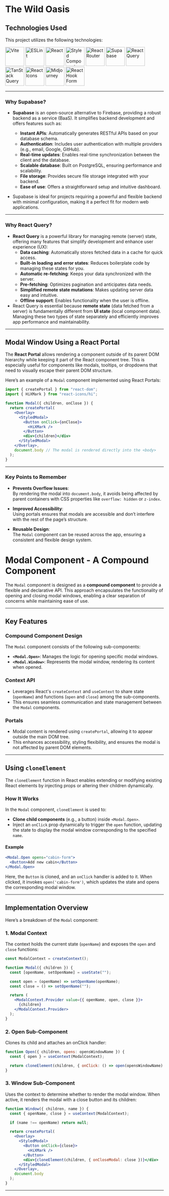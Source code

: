 <!-- @format -->

# The Wild Oasis

## Technologies Used

This project utilizes the following technologies:

<div align="left">

<a href="https://vitejs.dev/"><img src="./img/Vite.png" alt="Vite" height="60px"></a>
<a href="https://eslint.org/"><img src="./img/ESLint.png" alt="ESLint" height="60px"></a>
<a href="https://react.dev/"><img src="./img/React.png" alt="React" height="60px"></a>
<a href="https://styled-components.com/"><img src="./img/Styled-Component.png" alt="Styled Components" height="60px"></a>
<a href="https://reactrouter.com/"><img src="./img/React-Router.png" alt="React Router" height="60px"></a>
<a href="https://supabase.com/"><img src="./img/Supabase.png" alt="Supabase" height="60px"></a>
<a href="https://tanstack.com/query/v4"><img src="./img/React-Query.png" alt="React Query" height="60px"></a>
<a href="https://tanstack.com/query/v4"><img src="./img/TanStack-Query.png" alt="TanStack Query" height="60px"></a>
<a href="https://react-icons.github.io/react-icons/"><img src="./img/React-Icons.png" alt="React Icons" height="60px"></a>
<a href="https://www.midjourney.com/"><img src="./img/Midjourney.png" alt="Midjourney" height="60px"></a>
<a href="https://react-hook-form.com/"><img src="./img/React-Hook-Form.png" alt="React Hook Form" height="60px"></a>

</div>

---

### Why Supabase?

- **Supabase** is an open-source alternative to Firebase, providing a robust backend as a service (BaaS). It simplifies backend development and offers features such as:

  - **Instant APIs**: Automatically generates RESTful APIs based on your database schema.
  - **Authentication**: Includes user authentication with multiple providers (e.g., email, Google, GitHub).
  - **Real-time updates**: Enables real-time synchronization between the client and the database.
  - **Scalable database**: Built on PostgreSQL, ensuring performance and scalability.
  - **File storage**: Provides secure file storage integrated with your backend.
  - **Ease of use**: Offers a straightforward setup and intuitive dashboard.

- Supabase is ideal for projects requiring a powerful and flexible backend with minimal configuration, making it a perfect fit for modern web applications.

---

### Why React Query?

- **React Query** is a powerful library for managing remote (server) state, offering many features that simplify development and enhance user experience (UX):
  - **Data caching**: Automatically stores fetched data in a cache for quick access.
  - **Built-in loading and error states**: Reduces boilerplate code by managing these states for you.
  - **Automatic re-fetching**: Keeps your data synchronized with the server.
  - **Pre-fetching**: Optimizes pagination and anticipates data needs.
  - **Simplified remote state mutations**: Makes updating server data easy and intuitive.
  - **Offline support**: Enables functionality when the user is offline.
- React Query is essential because **remote state** (data fetched from a server) is fundamentally different from **UI state** (local component data). Managing these two types of state separately and efficiently improves app performance and maintainability.

---

## Modal Window Using a React Portal

The **React Portal** allows rendering a component outside of its parent DOM hierarchy while keeping it part of the React component tree. This is especially useful for components like modals, tooltips, or dropdowns that need to visually escape their parent DOM structure.

Here’s an example of a `Modal` component implemented using React Portals:

```jsx
import { createPortal } from "react-dom";
import { HiXMark } from "react-icons/hi";

function Modal({ children, onClose }) {
  return createPortal(
    <Overlay>
      <StyledModal>
        <Button onClick={onClose}>
          <HiXMark />
        </Button>
        <div>{children}</div>
      </StyledModal>
    </Overlay>,
    document.body // The modal is rendered directly into the <body>
  );
}
```

---

### Key Points to Remember

- **Prevents Overflow Issues**:  
  By rendering the modal into `document.body`, it avoids being affected by parent containers with CSS properties like `overflow: hidden` or `z-index`.

- **Improved Accessibility**:  
  Using portals ensures that modals are accessible and don’t interfere with the rest of the page’s structure.

- **Reusable Design**:  
  The `Modal` component can be reused across the app, ensuring a consistent and flexible design system.

# Modal Component - A Compound Component

The `Modal` component is designed as a **compound component** to provide a flexible and declarative API. This approach encapsulates the functionality of opening and closing modal windows, enabling a clear separation of concerns while maintaining ease of use.

---

## Key Features

### Compound Component Design

The `Modal` component consists of the following sub-components:

- **`<Modal.Open>`**: Manages the logic for opening specific modal windows.
- **`<Modal.Window>`**: Represents the modal window, rendering its content when opened.

### Context API

- Leverages React's `createContext` and `useContext` to share state (`openName`) and functions (`open` and `close`) among the sub-components.
- This ensures seamless communication and state management between the `Modal` components.

### Portals

- Modal content is rendered using `createPortal`, allowing it to appear outside the main DOM tree.
- This enhances accessibility, styling flexibility, and ensures the modal is not affected by parent DOM elements.

---

## Using `cloneElement`

The `cloneElement` function in React enables extending or modifying existing React elements by injecting props or altering their children dynamically.

### How It Works

In the `Modal` component, `cloneElement` is used to:

- **Clone child components** (e.g., a button) inside `<Modal.Open>`.
- Inject an `onClick` prop dynamically to trigger the `open` function, updating the state to display the modal window corresponding to the specified `name`.

#### Example

```jsx
<Modal.Open opens="cabin-form">
  <Button>Add new cabin</Button>
</Modal.Open>
```

Here, the `Button` is cloned, and an `onClick` handler is added to it. When clicked, it invokes `open('cabin-form')`, which updates the state and opens the corresponding modal window.

---

## Implementation Overview

Here’s a breakdown of the `Modal` component:

### 1. Modal Context

The context holds the current state (`openName`) and exposes the `open` and `close` functions:

```jsx
const ModalContext = createContext();

function Modal({ children }) {
  const [openName, setOpenName] = useState("");

  const open = (openName) => setOpenName(openName);
  const close = () => setOpenName("");

  return (
    <ModalContext.Provider value={{ openName, open, close }}>
      {children}
    </ModalContext.Provider>
  );
}
```

### 2. Open Sub-Component

Clones its child and attaches an onClick handler:

```jsx
function Open({ children, opens: opensWindowName }) {
  const { open } = useContext(ModalContext);

  return cloneElement(children, { onClick: () => open(opensWindowName) });
}
```

### 3. Window Sub-Component

Uses the context to determine whether to render the modal window. When active, it renders the modal with a close button and its children:

```jsx
function Window({ children, name }) {
  const { openName, close } = useContext(ModalContext);

  if (name !== openName) return null;

  return createPortal(
    <Overlay>
      <StyledModal>
        <Button onClick={close}>
          <HiXMark />
        </Button>
        <div>{cloneElement(children, { onCloseModal: close })}</div>
      </StyledModal>
    </Overlay>,
    document.body
  );
}
```

---
